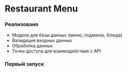 # Restaurant Menu

### Реализовано

- Модели для базы данных (меню, подменю, блюда)
- Валидация входных данных
- Обработка данных
- Точки доступа для взаимодействия с API

### Первый запуск



